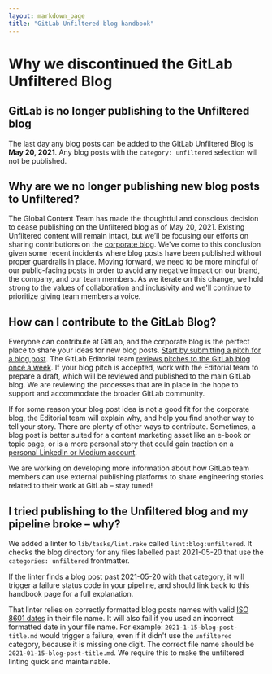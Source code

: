 ```yaml
---
layout: markdown_page
title: "GitLab Unfiltered blog handbook"
---
```


# Why we discontinued the GitLab Unfiltered Blog

## GitLab is no longer publishing to the Unfiltered blog

The last day any blog posts can be added to the GitLab Unfiltered Blog is **May 20, 2021**. Any blog posts with the `category: unfiltered` selection will not be published.

## Why are we no longer publishing new blog posts to Unfiltered?

The Global Content Team has made the thoughtful and conscious decision to cease publishing on the Unfiltered blog as of May 20, 2021. Existing Unfiltered content will remain intact, but we’ll be focusing our efforts on sharing contributions on the [corporate blog](/blog). We've come to this conclusion given some recent incidents where blog posts have been published without proper guardrails in place. Moving forward, we need to be more mindful of our public-facing posts in order to avoid any negative impact on our brand, the company, and our team members. As we iterate on this change, we hold strong to the values of collaboration and inclusivity and we'll continue to prioritize giving team members a voice.

## How can I contribute to the GitLab Blog?

Everyone can contribute at GitLab, and the corporate blog is the perfect place to share your ideas for new blog posts. [Start by submitting a pitch for a blog post](/handbook/marketing/blog/#how-to-pitch-a-blog-post). The GitLab Editorial team [reviews pitches to the GitLab blog once a week](https://gitlab.com/gitlab-com/www-gitlab-com/-/boards/804552?scope=all&utf8=%E2%9C%93&label_name[]=Blog%3A%3APitch). If your blog pitch is accepted, work with the Editorial team to prepare a draft, which will be reviewed and published to the main GitLab blog. We are reviewing the processes that are in place in the hope to support and accommodate the broader GitLab community.

If for some reason your blog post idea is not a good fit for the corporate blog, the Editorial team will explain why, and help you find another way to tell your story. There are plenty of other ways to contribute. Sometimes, a blog post is better suited for a content marketing asset like an e-book or topic page, or is a more personal story that could gain traction on a [personal LinkedIn or Medium account](/handbook/marketing/blog/#publishing-natively-on-linkedin-and-medium).

We are working on developing more information about how GitLab team members can use external publishing platforms to share engineering stories related to their work at GitLab – stay tuned!

## I tried publishing to the Unfiltered blog and my pipeline broke – why?

We added a linter to `lib/tasks/lint.rake` called `lint:blog:unfiltered`. It checks the blog directory for any files labelled past 2021-05-20 that use the `categories: unfiltered` frontmatter.

If the linter finds a blog post past 2021-05-20 with that category, it will trigger a failure status code in your pipeline, and should link back to this handbook page for a full explanation.

That linter relies on correctly formatted blog posts names with valid [ISO 8601 dates](https://en.wikipedia.org/wiki/ISO_8601) in their file name. It will also fail if you used an incorrect formatted date in your file name. For example: `2021-1-15-blog-post-title.md` would trigger a failure, even if it didn't use the `unfiltered` category, because it is missing one digit. The correct file name should be `2021-01-15-blog-post-title.md`. We require this to make the unfiltered linting quick and maintainable.
